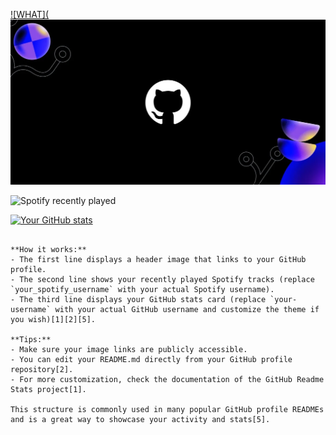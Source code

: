 <!-- Header Image -->
[![WHAT](![Alt text](git.webp)](https://github.com/tasticp)

<!-- Spotify Recently Played -->
![Spotify recently played](https://spotify-recently-played-readme.vercel.app/api?user=31x7f4yokrg4l42ulljknm7war3y)

<!-- GitHub Stats Card -->
[![Your GitHub stats](https://github-readme-stats.vercel.app/api?username=tasticp&theme=radical&show_icons=true)](https://github.com/anuraghazra/github-readme-stats)
```

**How it works:**
- The first line displays a header image that links to your GitHub profile.
- The second line shows your recently played Spotify tracks (replace `your_spotify_username` with your actual Spotify username).
- The third line displays your GitHub stats card (replace `your-username` with your actual GitHub username and customize the theme if you wish)[1][2][5].

**Tips:**
- Make sure your image links are publicly accessible.
- You can edit your README.md directly from your GitHub profile repository[2].
- For more customization, check the documentation of the GitHub Readme Stats project[1].

This structure is commonly used in many popular GitHub profile READMEs and is a great way to showcase your activity and stats[5].
